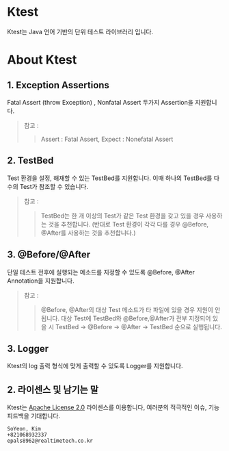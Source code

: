 # Ktest
 Ktest는 Java 언어 기반의 단위 테스트 라이브러리 입니다.

# About Ktest
## 1. Exception Assertions
 Fatal Assert (throw Exception) , Nonfatal Assert 두가지 Assertion을 지원합니다.   

 > 참고 :
 > > Assert : Fatal Assert, Expect : Nonefatal Assert

## 2. TestBed
 Test 환경을 설정, 해재할 수 있는 TestBed를 지원합니다. 이때 하나의 TestBed를 다수의 Test가 참조할 수 있습니다.
 
 > 참고 :
 > > TestBed는 한 개 이상의 Test가 같은 Test 환경을 갖고 있을 경우 사용하는 것을 추천합니다.
 > > (반대로 Test 환경이 각각 다를 경우 @Before, @After를 사용하는 것을 추천합니다.)
 
## 3. @Before/@After
 단일 테스트 전후에 실행되는 메소드를 지정할 수 있도록 @Before, @After Annotation을 지원합니다.
 
 > 참고 :
 > > @Before, @After의 대상 Test 메소드가 타 파일에 있을 경우 지원이 안됩니다.
 > > 대상 Test에 TestBed와 @Before,@After가 전부 지정되어 있을 시 TestBed -> @Before -> @After -> TestBed 순으로 실행됩니다.

## 3. Logger
 Ktest의 log 출력 형식에 맞게 출력할 수 있도록 Logger를 지원합니다.

 
## 2. 라이센스 및 남기는 말

Ktest는 [Apache License 2.0](./LICENSE.txt) 라이센스를 이용합니다, 여러분의 적극적인 이슈, 기능 피드백을 기대합니다.

```
SoYeon, Kim
+821068932337
epals8962@realtimetech.co.kr
```
